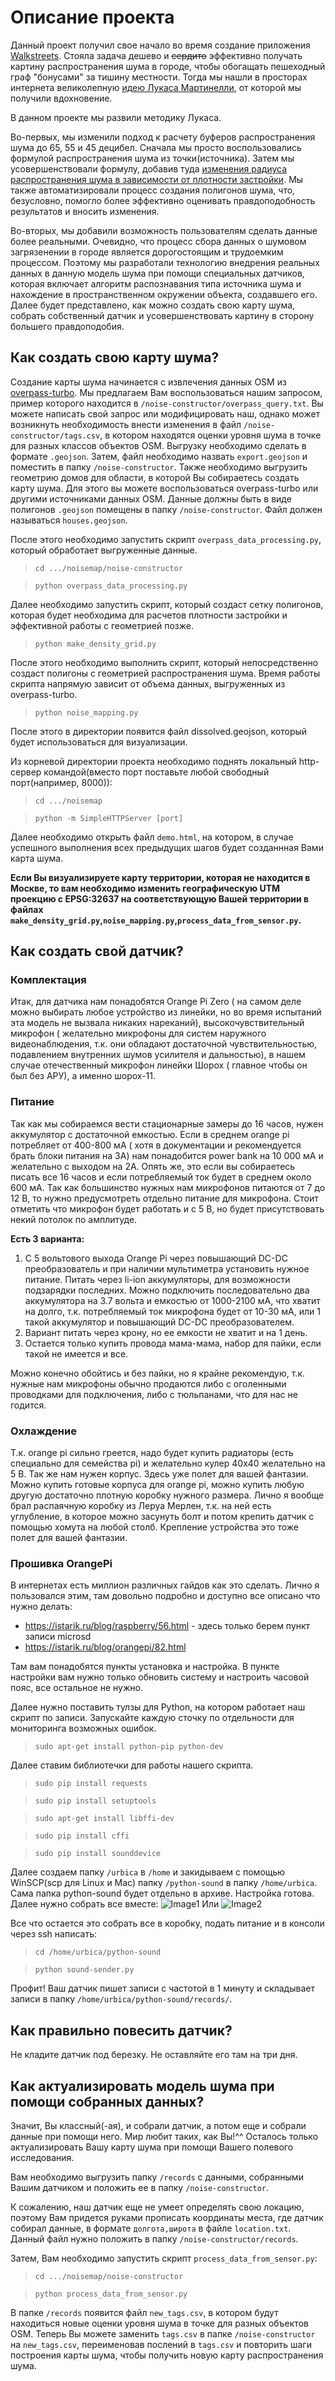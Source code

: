# Описание проекта
Данный проект получил свое начало во время создание приложения [Walkstreets](http://walkstreets.urbica.co/). Стояла задача дешево и ~~сердито~~ эффективно получать картину распространения шума в городе, чтобы обогащать пешеходный граф "бонусами" за тишину местности. Тогда мы нашли в просторах интернета великолепную [идею Лукаса Мартинелли](https://github.com/lukasmartinelli/osm-noise-pollution/), от которой мы получили вдохновение.

В данном проекте мы развили методику Лукаса.

Во-первых, мы изменили подход к расчету буферов распространения шума до 65, 55 и 45 децибел. Сначала мы просто воспользовались формулой распространения шума из точки(источника). Затем мы усовершенствовали формулу, добавив туда [изменения радиуса распространения шума в зависимости от плотности застройки](https://www.omicsonline.org/open-access/a-parametric-study-of-the-effect-of-building-distributions-and-size-on-the-propagation-of-sound-in-the-urban-environment-2168-9717-3-118.pdf). Мы также автоматизировали процесс создания полигонов шума, что, безусловно, помогло более эффективно оценивать правдоподобность результатов и вносить изменения. 

Во-вторых, мы добавили возможность пользователям сделать данные более реальными. Очевидно, что процесс сбора данных о шумовом загрязенении в городе является дорогостоящим и трудоемким процессом. Поэтому мы разработали технологию внедрения реальных данных в данную модель шума при помощи специальных датчиков, которая включает алгоритм распознавания типа источника шума и нахождение в пространственном окружении объекта, создавшего его.
Далее будет представлено, как можно создать свою карту шума, собрать собственный датчик и усовершенствовать картину в сторону большего правдоподобия.
## Как создать свою карту шума?
Создание карты шума начинается с извлечения данных OSM из [overpass-turbo](http://overpass-turbo.eu/). Мы предлагаем Вам воспользоваться нашим запросом, пример которого находится в `/noise-constructor/overpass_query.txt`. Вы можете написать свой запрос или модифицировать наш, однако может возникнуть необходимость внести изменения в файл `/noise-constructor/tags.csv`, в котором находятся оценки уровня шума в точке для разных классов объектов OSM. Выгрузку необходимо сделать в формате `.geojson`. Затем, файл необходимо назвать `export.geojson` и поместить в папку `/noise-constructor`.
Также необходимо выгрузить геометрию домов для области, в которой Вы собираетесь создать карту шума. Для этого вы можете воспользоваться overpass-turbo или другими источниками данных OSM. Данные должны быть в виде полигонов `.geojson` помещены в папку `/noise-constructor`. Файл должен называться `houses.geojson`.

После этого необходимо запустить скрипт `overpass_data_processing.py`, который обработает выгруженные данные.
> `cd .../noisemap/noise-constructor`

> `python overpass_data_processing.py`

Далее необходимо запустить скрипт, который создаст сетку полигонов, которая будет необходима для расчетов плотности застройки и эффективной работы с геометрией позже. 
> `python make_density_grid.py`

После этого необходимо выполнить скрипт, который непосредственно создаст полигоны с геометрией распространения шума. Время работы скрипта напрямую зависит от объема данных, выгруженных из overpass-turbo.
> `python noise_mapping.py`

После этого в директории появится файл dissolved.geojson, который будет использоваться для визуализации. 

Из корневой директории проекта необходимо поднять локальный http-сервер командой(вместо порт поставьте любой свободный порт(например, 8000)):
> `cd .../noisemap`

> `python -m SimpleHTTPServer [port]`

Далее необходимо открыть файл `demo.html`, на котором, в случае успешного выполнения всех предыдущих шагов будет созданнная Вами карта шума.

**Если Вы визуализируете карту территории, которая не находится в Москве, то вам необходимо изменить географическую UTM проекцию c EPSG:32637 на соответствующую Вашей территории в файлах `make_density_grid.py`,`noise_mapping.py`,`process_data_from_sensor.py`.**
## Как создать свой датчик?
### Комплектация
Итак, для датчика нам понадобятся Orange Pi Zero ( на самом деле можно выбирать любое устройство из линейки, но во время испытаний эта модель не вызвала никаких нареканий), высокочувствительный микрофон ( желательно микрофоны для систем наружного видеонаблюдения, т.к. они обладают достаточной чувствительностью, подавлением внутренних шумов усилителя и дальностью), в нашем случае отечественный микрофон линейки Шорох ( главное чтобы он был без АРУ), а именно шорох-11. 
### Питание
Так как мы собираемся вести стационарные замеры до 16 часов, нужен аккумулятор с достаточной емкостью. Если в среднем orange pi потребляет от 400-800 мА ( хотя в документации и рекомендуется брать блоки питания на 3А) нам понадобится power bank на 10 000 мА и желательно с выходом на 2А. Опять же, это если вы собираетесь писать все 16 часов и если потребляемый ток будет в среднем около 600 мА. 
Так как большинство нужных нам микрофонов питаются от 7 до 12 В, то нужно предусмотреть отдельно питание для микрофона. Стоит отметить что микрофон будет работать и с 5 В, но будет присутствовать некий потолок по амплитуде.

**Есть 3 варианта:**

1. С 5 вольтового выхода Orange Pi через повышающий DC-DC преобразователь и при наличии мультиметра установить нужное питание. Питать через li-ion аккумуляторы, для возможности подзарядки последних. Можно подключить последовательно два аккумулятора на 3.7 вольта и емкостью от 1000-2100 мА, что хватит на долго, т.к. потребляемый ток микрофона будет от 10-30 мА, или 1 такой аккумулятор и повышающий DC-DC преобразователем.
2. Вариант питать через крону, но ее емкости не хватит и на 1 день.
3. Остается только купить провода мама-мама, набор для пайки, если такой не имеется и все. 

Можно конечно обойтись и без пайки, но я крайне рекомендую, т.к. нужные нам микрофоны обычно продаются либо с оголенными проводками для подключения, либо с тюльпанами, что для нас не годится.
### Охлаждение
Т.к. orange pi сильно греется, надо будет купить радиаторы (есть специально для семейства pi) и желательно кулер 40х40 желательно на 5 В.
Так же нам нужен корпус. Здесь уже полет для вашей фантазии. Можно купить готовые корпуса для orange pi, можно купить любую другую достаточно плотную коробку нужного размера. Лично я вообще брал распаячную коробку из Леруа Мерлен, т.к. на ней есть углубление, в которое можно засунуть болт и потом крепить датчик с помощью хомута на любой столб. Крепление устройства это тоже полет для вашей фантазии.
### Прошивка OrangePi
В интернетах есть миллион различных гайдов как это сделать. Лично я пользовался этим, там довольно подробно и доступно все описано что нужно делать:
* <https://istarik.ru/blog/raspberry/56.html> - здесь только берем пункт записи microsd
* <https://istarik.ru/blog/orangepi/82.html>

Там вам понадобятся пункты установка и настройка. В пункте настройки вам нужно только обновить систему и настроить часовой пояс, все остальное не нужно.

Далее нужно поставить тулзы для Python, на котором работает наш скрипт по записи. Запускайте каждую сточку по отдельности для мониторинга возможных ошибок.
> `sudo apt-get install python-pip python-dev`

Далее ставим библиотечки для работы нашего скрипта.
> `sudo pip install requests`

> `sudo pip install setuptools`

> `sudo apt-get install libffi-dev`

> `sudo pip install cffi`

> `sudo pip install sounddevice`

Далее создаем папку `/urbica` в `/home` и закидываем с помощью WinSCP(scp для Linux и Mac) папку `/python-sound` в папку `/home/urbica`. Сама папка python-sound будет отдельно в архиве.
Настройка готова.
Далее нужно собрать все вместе:
![Image1](/img1.png)
Или
![Image2](/img2.png)

Все что остается это собрать все в коробку, подать питание и в консоли через ssh написать:
> `сd /home/urbica/python-sound`

> `python sound-sender.py`

Профит! Ваш датчик пишет записи с частотой в 1 минуту и складывает записи в папку `/home/urbica/python-sound/records/`.
## Как правильно повесить датчик?
Не кладите датчик под березку. Не оставляйте его там на три дня.
## Как актуализировать модель шума при помощи собранных данных?
Значит, Вы классный(-ая), и собрали датчик, а потом еще и собрали данные при помощи него. Мир любит таких, как Вы!^^ Осталось только актуализировать Вашу карту шума при помощи Вашего полевого исследования.

Вам необходимо выгрузить папку `/records` с данными, собранными Вашим датчиком и положить ее в папку `/noise-constructor`.

К сожалению, наш датчик еще не умеет определять свою локацию, поэтому Вам придется руками прописать координаты места, где датчик собирал данные, в формате `долгота,широта` в файле `location.txt`. Данный файл нужно положить в папку `/noise-constructor/records`.

Затем, Вам необходимо запустить скрипт `process_data_from_sensor.py`:
>`cd .../noisemap/noise-constructor`

>`python process_data_from_sensor.py`

В папке `/records` появится файл `new_tags.csv`, в котором будут находиться новые оценки уровня шума в точке для разных объектов OSM. Теперь Вы можете заменить `tags.csv` в папке `/noise-constructor` на `new_tags.csv`, переименовав послений в `tags.csv` и повторить шаги построения карты шума, чтобы получить новую карту распространения шума.